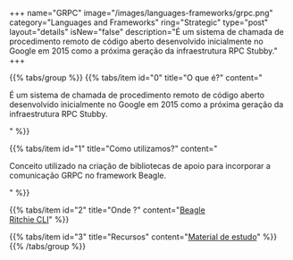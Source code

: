 +++
name="GRPC"
image="/images/languages-frameworks/grpc.png"
category="Languages and Frameworks"
ring="Strategic"
type="post"
layout="details"
isNew="false"
description="É um sistema de chamada de procedimento remoto de código aberto desenvolvido inicialmente no Google em 2015 como a próxima geração da infraestrutura RPC Stubby."
+++

{{% tabs/group %}}
  {{% tabs/item id="0" title="O que é?" content="<p>É um sistema de chamada de procedimento remoto de código aberto desenvolvido inicialmente no Google em 2015 como a próxima geração da infraestrutura RPC Stubby.</p>" %}}

  {{% tabs/item id="1" title="Como utilizamos?" content="<p>Conceito utilizado na criação de bibliotecas de apoio para incorporar a comunicação GRPC no framework Beagle.</p>" %}}

  {{% tabs/item id="2" title="Onde ?" content="<a href='https://usebeagle.io/' target='_blank'>Beagle</a><br /><a href='https://ritchiecli.io/' target='_blank'>Ritchie CLI</a>" %}}

  {{% tabs/item id="3" title="Recursos" content="<a href='https://grpc.io/' target='_blank'>Material de estudo</a>" %}}
{{% /tabs/group %}}
